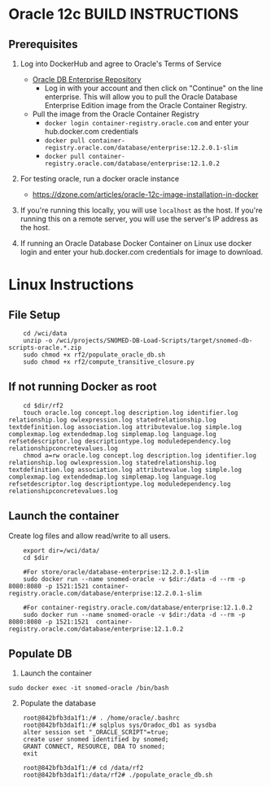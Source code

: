 # Oracle 12c BUILD INSTRUCTIONS
## Prerequisites
1. Log into DockerHub and agree to Oracle's Terms of Service
   - [Oracle DB Enterprise Repository](https://container-registry.oracle.com/ords/f?p=113:1:103153009327673::::FSP_LANGUAGE_PREFERENCE:&cs=3vvrLolDIFGAxz-ReKVoNrPBwhCCJtGRffMagNzTnvafG3AeKT2KLWKQSclqKpS-c6TF2uprvjENxXOETZOmgfQ)
     - Log in with your account and then click on "Continue" on the line enterprise. This will allow you to pull the Oracle Database Enterprise Edition image from the Oracle Container Registry.
   - Pull the image from the Oracle Container Registry
     - `docker login container-registry.oracle.com` and enter your hub.docker.com credentials
     - `docker pull container-registry.oracle.com/database/enterprise:12.2.0.1-slim`
     - `docker pull container-registry.oracle.com/database/enterprise:12.1.0.2`
2. For testing oracle, run a docker oracle instance
   - https://dzone.com/articles/oracle-12c-image-installation-in-docker

3. If you're running this locally, you will use `localhost` as the host. If you're running this on a remote server,
  you will use the server's IP address as the host.

4. If running an Oracle Database Docker Container on Linux use docker login and enter your hub.docker.com
 credentials for image to download.

# Linux Instructions

## File Setup
```
    cd /wci/data
    unzip -o /wci/projects/SNOMED-DB-Load-Scripts/target/snomed-db-scripts-oracle.*.zip
    sudo chmod +x rf2/populate_oracle_db.sh
    sudo chmod +x rf2/compute_transitive_closure.py

```

## If not running Docker as root
```
    cd $dir/rf2
    touch oracle.log concept.log description.log identifier.log relationship.log owlexpression.log statedrelationship.log textdefinition.log association.log attributevalue.log simple.log complexmap.log extendedmap.log simplemap.log language.log refsetdescriptor.log descriptiontype.log moduledependency.log relationshipconcretevalues.log
    chmod a=rw oracle.log concept.log description.log identifier.log relationship.log owlexpression.log statedrelationship.log textdefinition.log association.log attributevalue.log simple.log complexmap.log extendedmap.log simplemap.log language.log refsetdescriptor.log descriptiontype.log moduledependency.log relationshipconcretevalues.log
```

## Launch the container
Create log files and allow read/write to all users.
```
    export dir=/wci/data/
    cd $dir
    
    #For store/oracle/database-enterprise:12.2.0.1-slim
    sudo docker run --name snomed-oracle -v $dir:/data -d --rm -p 8080:8080 -p 1521:1521 container-registry.oracle.com/database/enterprise:12.2.0.1-slim
    
    #For container-registry.oracle.com/database/enterprise:12.1.0.2
    sudo docker run --name snomed-oracle -v $dir:/data -d --rm -p 8080:8080 -p 1521:1521  container-registry.oracle.com/database/enterprise:12.1.0.2
```
## Populate DB

1. Launch the container

`sudo docker exec -it snomed-oracle /bin/bash`

2. Populate the database
```
    root@842bfb3da1f1:/# . /home/oracle/.bashrc
    root@842bfb3da1f1:/# sqlplus sys/Oradoc_db1 as sysdba
    alter session set "_ORACLE_SCRIPT"=true;
    create user snomed identified by snomed;
    GRANT CONNECT, RESOURCE, DBA TO snomed;
    exit
    
    root@842bfb3da1f1:/# cd /data/rf2
    root@842bfb3da1f1:/data/rf2# ./populate_oracle_db.sh
```
